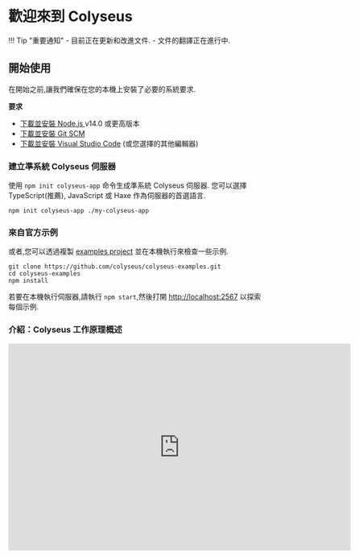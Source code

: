 # 歡迎來到 Colyseus

!!! Tip "重要通知"
    - 目前正在更新和改進文件.
    - 文件的翻譯正在進行中.



## 開始使用

在開始之前,讓我們確保在您的本機上安裝了必要的系統要求.

**要求**

- [下載並安裝 Node.js ](https://nodejs.org/) v14.0 或更高版本
- [下載並安裝 Git SCM](https://git-scm.com/downloads)
- [下載並安裝 Visual Studio Code](https://code.visualstudio.com/) (或您選擇的其他編輯器)

### 建立準系統 Colyseus 伺服器

使用 `npm init colyseus-app` 命令生成準系統 Colyseus 伺服器. 您可以選擇 TypeScript(推薦), JavaScript 或 Haxe 作為伺服器的首選語言.

```
npm init colyseus-app ./my-colyseus-app
```

### 來自官方示例

或者,您可以透過複製 [examples project](https://github.com/colyseus/colyseus-examples) 並在本機執行來檢查一些示例.

```
git clone https://github.com/colyseus/colyseus-examples.git
cd colyseus-examples
npm install
```

若要在本機執行伺服器,請執行 `npm start`,然後打開 [http://localhost:2567](http://localhost:2567) 以探索每個示例.

### 介紹：Colyseus 工作原理概述

<center>
    <iframe src="https://docs.google.com/presentation/d/e/2PACX-1vSjJtmU-SIkng_bFQ5z1000M6nPSoAoQL54j0Y_Cbg7R5tRe9FXLKaBmcKbY_iyEpnMqQGDjx_335QJ/embed?start=false&loop=false&delayms=3000" frameborder="0" width="680" height="411" allowfullscreen="true" mozallowfullscreen="true" webkitallowfullscreen="true"></iframe>
</center>
